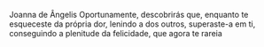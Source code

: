 Joanna de Ângelis
Oportunamente, descobrirás que, enquanto te esqueceste da própria dor, lenindo a dos outros, superaste-a em ti, conseguindo a plenitude da felicidade, que agora te rareia 
